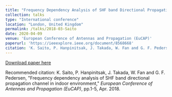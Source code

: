 ```yaml
---
title: "Frequency Dependency Analysis of SHF band Directional Propagation Channel in Indoor Environment"
collection: talks
type: "International conference"
location: "London, United Kingdom"
permalink: /talks/2018-03-Saito
date: 2020-04-09
venue: 'European Conference of Antennas and Propagation (EuCAP)'
paperurl: 'https://ieeexplore.ieee.org/document/8568668'
citation: 'K. Saito, P. Hanpinitsak, J. Takada, W. Fan and G. F. Pedersen, "Frequency dependency analysis of SHF band directional propagation channel in indoor environment," <i>European Conference of Antennas and Propagation (EuCAP)</i>, pp.1-5, Apr. 2018.'
---
```


[Download paper here](https://ieeexplore.ieee.org/document/8568668)

Recommended citation: K. Saito, P. Hanpinitsak, J. Takada, W. Fan and G. F. Pedersen, "Frequency dependency analysis of SHF band directional propagation channel in indoor environment," <i>European Conference of Antennas and Propagation (EuCAP)</i>, pp.1-5, Apr. 2018.

